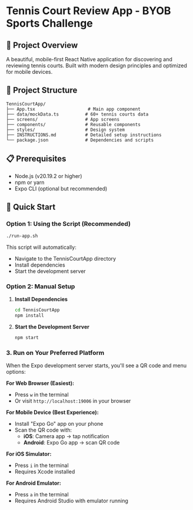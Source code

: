 # Tennis Court Review App - BYOB Sports Challenge

## 🎾 Project Overview

A beautiful, mobile-first React Native application for discovering and reviewing tennis courts. Built with modern design principles and optimized for mobile devices.

## 📁 Project Structure

```
TennisCourtApp/
├── App.tsx                    # Main app component
├── data/mockData.ts          # 60+ tennis courts data
├── screens/                  # App screens
├── components/               # Reusable components
├── styles/                   # Design system
├── INSTRUCTIONS.md           # Detailed setup instructions
└── package.json              # Dependencies and scripts
```

## 📋 Prerequisites

- Node.js (v20.19.2 or higher)
- npm or yarn
- Expo CLI (optional but recommended)

## 🚀 Quick Start

### Option 1: Using the Script (Recommended)

```bash
./run-app.sh
```

This script will automatically:

- Navigate to the TennisCourtApp directory
- Install dependencies
- Start the development server

### Option 2: Manual Setup

1. **Install Dependencies**

   ```bash
   cd TennisCourtApp
   npm install
   ```

2. **Start the Development Server**
   ```bash
   npm start
   ```

### 3. Run on Your Preferred Platform

When the Expo development server starts, you'll see a QR code and menu options:

**For Web Browser (Easiest):**

- Press `w` in the terminal
- Or visit `http://localhost:19006` in your browser

**For Mobile Device (Best Experience):**

- Install "Expo Go" app on your phone
- Scan the QR code with:
  - **iOS**: Camera app → tap notification
  - **Android**: Expo Go app → scan QR code

**For iOS Simulator:**

- Press `i` in the terminal
- Requires Xcode installed

**For Android Emulator:**

- Press `a` in the terminal
- Requires Android Studio with emulator running
